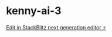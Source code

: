 # kenny-ai-3

[Edit in StackBlitz next generation editor ⚡️](https://stackblitz.com/~/github.com/satorisz9/kenny-ai-3)